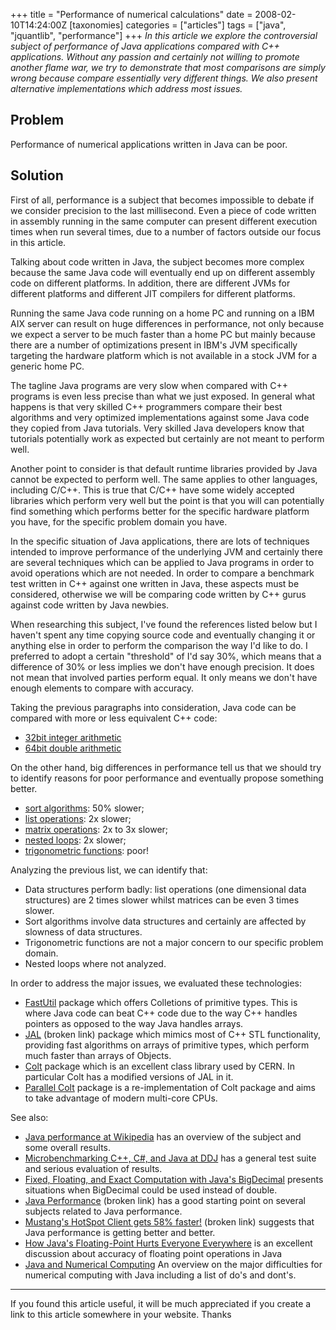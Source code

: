 +++
title = "Performance of numerical calculations"
date = 2008-02-10T14:24:00Z
[taxonomies]
categories = ["articles"]
tags = ["java", "jquantlib", "performance"]
+++
_In this article we explore the controversial subject of performance of Java applications compared with C++ applications. Without any passion and certainly not willing to promote another flame war, we try to demonstrate that most comparisons are simply wrong because compare essentially very different things. We also present alternative implementations which address most issues._

## Problem

Performance of numerical applications written in Java can be poor.

## Solution

First of all, performance is a subject that becomes impossible to debate if we consider precision to the last millisecond. Even a piece of code written in assembly running in the same computer can present different execution times when run several times, due to a number of factors outside our focus in this article.

Talking about code written in Java, the subject becomes more complex because the same Java code will eventually end up on different assembly code on different platforms. In addition, there are different JVMs for different platforms and different JIT compilers for different platforms.

Running the same Java code running on a home PC and running on a IBM AIX server can result on huge differences in performance, not only because we expect a server to be much faster than a home PC but mainly because there are a number of optimizations present in IBM's JVM specifically targeting the hardware platform which is not available in a stock JVM for a generic home PC.

The tagline Java programs are very slow when compared with C++ programs is even less precise than what we just exposed. In general what happens is that very skilled C++ programmers compare their best algorithms and very optimized implementations against some Java code they copied from Java tutorials. Very skilled Java developers know that tutorials potentially work as expected but certainly are not meant to perform well.

Another point to consider is that default runtime libraries provided by Java cannot be expected to perform well. The same applies to other languages, including C/C++. This is true that C/C++ have some widely accepted libraries which perform very well but the point is that you will can potentially find something which performs better for the specific hardware platform you have, for the specific problem domain you have.

In the specific situation of Java applications, there are lots of techniques intended to improve performance of the underlying JVM and certainly there are several techniques which can be applied to Java programs in order to avoid operations which are not needed. In order to compare a benchmark test written in C++ against one written in Java, these aspects must be considered, otherwise we will be comparing code written by C++ gurus against code written by Java newbies.

When researching this subject, I've found the references listed below but I haven't spent any time copying source code and eventually changing it or anything else in order to perform the comparison the way I'd like to do. I preferred to adopt a certain "threshold" of I'd say 30%, which means that a difference of 30% or less implies we don't have enough precision. It does not mean that involved parties perform equal. It only means we don't have enough elements to compare with accuracy.


Taking the previous paragraphs into consideration, Java code can be compared with more or less equivalent C++ code:

* [32bit integer arithmetic](http://www.ddj.com/java/184401976?pgno=2)
* [64bit double arithmetic](http://www.ddj.com/java/184401976?pgno=12)

On the other hand, big differences in performance tell us that we should try to identify reasons for poor performance and eventually propose something better.

* [sort algorithms](http://www.ddj.com/java/184401976?pgno=3): 50% slower;
* [list operations](http://www.ddj.com/java/184401976?pgno=4): 2x slower;
* [matrix operations](http://www.ddj.com/java/184401976?pgno=5): 2x to 3x slower;
* [nested loops](http://www.ddj.com/java/184401976?pgno=6): 2x slower;
* [trigonometric functions](http://www.ddj.com/java/184401976?pgno=14): poor!

Analyzing the previous list, we can identify that:

* Data structures perform badly: list operations (one dimensional data structures) are 2 times slower whilst matrices can be even 3 times slower.
* Sort algorithms involve data structures and certainly are affected by slowness of data structures.
* Trigonometric functions are not a major concern to our specific problem domain.
* Nested loops where not analyzed.


In order to address the major issues, we evaluated these technologies:

* [FastUtil](https://github.com/vigna/fastutil) package which offers Colletions of primitive types. This is where Java code can beat C++ code due to the way C++ handles pointers as opposed to the way Java handles arrays.
* [JAL](http://vigna.di.unimi.it/jal/docs/) (broken link) package which mimics most of C++ STL functionality, providing fast algorithms on arrays of primitive types, which perform much faster than arrays of Objects.
* [Colt](http://dsd.lbl.gov/%7Ehoschek/colt/) package which is an excellent class library used by CERN. In particular Colt has a modified versions of JAL in it.
* [Parallel Colt](https://github.com/rwl/ParallelColt) package is a re-implementation of Colt package and aims to take advantage of modern multi-core CPUs.


See also:

* [Java performance at Wikipedia](http://en.wikipedia.org/wiki/Java_performance) has an overview of the subject and some overall results.
* [Microbenchmarking C++, C#, and Java at DDJ](http://www.ddj.com/java/184401976?pgno=1) has a general test suite and serious evaluation of results.
* [Fixed, Floating, and Exact Computation with Java's BigDecimal](http://www.ddj.com/java/184405721?pgno=1) presents situations when BigDecimal could be used instead of double.
* [Java Performance](http://www.javaolympus.com/J2SE/JavaPerformance/JavaPerformance.jsp) (broken link) has a good starting point on several subjects related to Java performance.
* [Mustang's HotSpot Client gets 58% faster!](http://weblogs.java.net/blog/opinali/archive/2005/11/mustangs_hotspo_1.html) (broken link) suggests that Java performance is getting better and better.
* [How Java's Floating-Point Hurts Everyone Everywhere](http://www.cs.berkeley.edu/%7Ewkahan/JAVAhurt.pdf) is an excellent discussion about accuracy of floating point operations in Java
* [Java and Numerical Computing](http://www.javagrande.org/leapforward/cacm-ron.pdf) An overview on the major difficulties for numerical computing with Java including a list of do's and dont's.

----

If you found this article useful, it will be much appreciated if you create a link to this article somewhere in your website. Thanks
